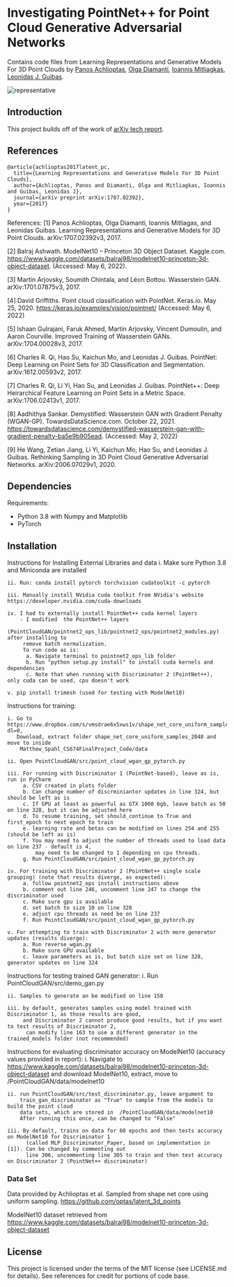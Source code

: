 # Investigating PointNet++ for Point Cloud Generative Adversarial Networks
Contains code files from Learning Representations and Generative Models For 3D Point Clouds by <a href="http://web.stanford.edu/~optas/" target="_blank">Panos Achlioptas</a>, <a href="http://web.stanford.edu/~diamanti/" target="_blank">Olga Diamanti</a>, <a href="http://mitliagkas.github.io" target="_blank">Ioannis Mitliagkas</a>, <a href="http://geometry.stanford.edu/member/guibas/" target="_blank">Leonidas J. Guibas</a>.

![representative]()


## Introduction
This project builds off of the work of [arXiv tech report](https://arxiv.org/abs/1707.02392).

## References

	@article{achlioptas2017latent_pc,
	  title={Learning Representations and Generative Models For 3D Point Clouds},
	  author={Achlioptas, Panos and Diamanti, Olga and Mitliagkas, Ioannis and Guibas, Leonidas J},
	  journal={arXiv preprint arXiv:1707.02392},
	  year={2017}
	}

References:
[1] Panos Achlioptas, Olga Diamanti, Ioannis Mitliagas, and Leonidas Guibas. Learning Representations and Generative Models for 3D Point Clouds. arXiv:1707.02392v3, 2017. 

[2] Balraj Ashwath. ModelNet10 – Princeton 3D Object Dataset. Kaggle.com. https://www.kaggle.com/datasets/balraj98/modelnet10-princeton-3d-object-dataset. (Accessed: May 6, 2022).

[3] Martin Arjovsky, Soumith Chintala, and Léon Bottou. Wasserstein GAN. arXiv:1701.07875v3, 2017.

[4] David Griffiths. Point cloud classification with PointNet. Keras.io. May 25, 2020. https://keras.io/examples/vision/pointnet/ (Accessed: May 6, 2022)

[5] Ishaan Gulrajani, Faruk Ahmed, Martin Arjovsky, Vincent Dumoulin, and Aaron Courville. Improved Training of Wasserstein GANs. arXiv:1704.00028v3, 2017.

[6] Charles R. Qi, Hao Su, Kaichun Mo, and Leonidas J. Guibas. PointNet: Deep Learning on Point Sets for 3D Classification and Segmentation. arXiv:1612.00593v2, 2017.

[7] Charles R. Qi, Li Yi, Hao Su, and Leonidas J. Guibas. PointNet++: Deep Heirarchical Feature Learning on Point Sets in a Metric Space. arXiv:1706.02413v1, 2017.

[8] Aadhithya Sankar. Demystified: Wasserstein GAN with Gradient Penalty (WGAN-GP). TowardsDataScience.com. October 22, 2021. https://towardsdatascience.com/demystified-wasserstein-gan-with-gradient-penalty-ba5e9b905ead. (Accessed: May 2, 2022)

[9] He Wang, Zetian Jiang, Li Yi, Kaichun Mo, Hao Su, and Leonidas J. Guibas. Rethinking Sampling in 3D Point Cloud Generative Adversarial Networks. arXiv:2006.07029v1, 2020.

         	


## Dependencies
Requirements:
- Python 3.8 with Numpy and Matplotlib
- PyTorch



## Installation
Instructions for Installing External Libraries and data
    i. Make sure Python 3.8 and Miniconda are installed
    
    ii. Run: conda install pytorch torchvision cudatoolkit -c pytorch
    
    iii. Manually install NVidia cuda toolkit from NVidia's website https://developer.nvidia.com/cuda-downloads
    
    iv. I had to externally install PointNet++ cuda kernel layers
        - I modified  the PointNet++ layers
        (PointCloudGAN/pointnet2_ops_lib/pointnet2_ops/pointnet2_modules.py) after installing to 
         remove batch normalization.
         To run code as is:
          a. Navigate terminal to pointnet2_ops_lib folder
          b. Run "python setup.py install" to install cuda kernels and dependencies
          c. Note that when running with Discriminator 2 (PointNet++), only cuda can be used, cpu doesn't work

    v. pip install trimesh (used for testing with ModelNet10)

Instructions for training:

    i. Go to https://www.dropbox.com/s/vmsdrae6x5xws1v/shape_net_core_uniform_samples_2048.zip?dl=0,
       Download, extract folder shape_net_core_uniform_samples_2048 and move to inside
        Matthew_Spahl_CS674FinalProject_Code/data

    ii. Open PointCloudGAN/src/point_cloud_wgan_gp_pytorch.py

    iii. For running with Discriminator 1 (PointNet-based), leave as is, run in PyCharm
         a. CSV created in plots folder
         b. Can change number of discrminiantor updates in line 324, but should be left as is
         c. If GPU at least as powerful as GTX 1060 6gb, leave batch as 50 on line 328, but it can be adjusted here
         d. To resume training, set should_continue to True and first_epoch to next epoch to train
         e. learning rate and betas can be modified on lines 254 and 255 (should be left as is)
         f. You may need to adjust the number of threads used to load data on line 237 - default is 4,
             may need to be changed to 1 depending on cpu threads.
         g. Run PointCloudGAN/src/point_cloud_wgan_gp_pytorch.py

    iv. For training with Discriminator 2 (PointNet++ single scale grouping) (note that results diverge, as expected):
         a. follow pointnet2_ops install instructions above
         b. comment out line 246, uncomment line 247 to change the discriminator used
         c. Make sure gpu is available
         d. set batch to size 10 on line 328
         e. adjust cpu threads as need be on line 237
         f. Run PointCloudGAN/src/point_cloud_wgan_gp_pytorch.py

    v. For attempting to train with Discriminator 2 with more generator updates (results diverge):
         a. Run reverse_wgan.py
         b. Make sure GPU available
         c. leave parameters as is, but batch size set on line 328, generator updates on line 324

Instructions for testing trained GAN generator:
    i. Run PointCloudGAN/src/demo_gan.py

    ii. Samples to generate an be modified on line 158

    iii. by default, generates samples using model trained with Discriminator 1, as those results are good,
         and Discriminator 2 cannot produce good results, but if you want to test results of Discriminator 2,
          can modify line 163 to use a different generator in the trained_models folder (not recommended)

Instructions for evaluating discriminator accuracy on ModelNet10 (accuracy values provided in report):
    i. Navigate to https://www.kaggle.com/datasets/balraj98/modelnet10-princeton-3d-object-dataset
       and download ModelNet10, extract, move to 
       /PointCloudGAN/data/modelnet10
 
    ii. run PointCloudGAN/src/test_discriminator.py, leave argument to
        train_gan_discriminator as "True" to sample from the models to build the point cloud
        data sets, which are stored in  /PointCloudGAN/data/modelnet10
        After running this once, can be changed to "False"
 
    iii. By default, trains on data for 60 epochs and then tests accuracy on ModelNet10 for Discriminator 1 
          (called MLP_Discriminator_Paper, based on implementation in [1]). Can be changed by commenting out 
          line 306, uncommenting line 305 to train and then test accuracy on Discriminator 2 (PointNet++ discriminator)

### Data Set
Data provided by Achlioptas et al.
Sampled from shape net core using uniform sampling.
https://github.com/optas/latent_3d_points

ModelNet10 dataset retrieved from 
https://www.kaggle.com/datasets/balraj98/modelnet10-princeton-3d-object-dataset


## License
This project is licensed under the terms of the MIT license (see LICENSE.md for details).
See references for credit for portions of code base.
